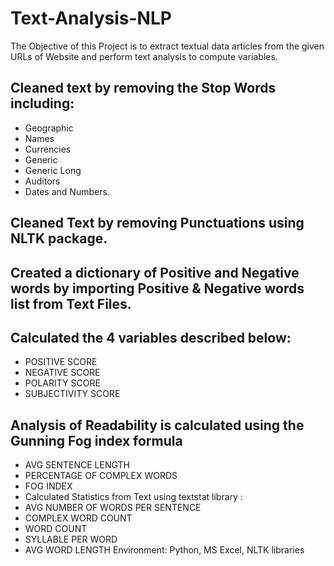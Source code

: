 # Text-Analysis-NLP

The Objective of this Project is to extract textual data articles from the given URLs of Website and perform text analysis to compute variables.
## Cleaned text by removing the Stop Words including:
 - Geographic
 - Names
 - Currencies
 - Generic
 - Generic Long
 - Auditors
 - Dates and Numbers.
## Cleaned Text by removing Punctuations using NLTK package.
## Created a dictionary of Positive and Negative words by importing Positive & Negative words list from Text Files.
## Calculated the 4 variables described below:
- POSITIVE SCORE
- NEGATIVE SCORE
- POLARITY SCORE
- SUBJECTIVITY SCORE
## Analysis of Readability is calculated using the Gunning Fog index formula
- AVG SENTENCE LENGTH
- PERCENTAGE OF COMPLEX WORDS
- FOG INDEX
- Calculated Statistics from Text using textstat library :
- AVG NUMBER OF WORDS PER SENTENCE
- COMPLEX WORD COUNT
- WORD COUNT
- SYLLABLE PER WORD
- AVG WORD LENGTH
Environment: Python, MS Excel, NLTK libraries
